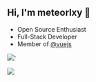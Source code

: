 ## Hi, I'm meteorlxy :wave:

- Open Source Enthusiast
- Full-Stack Developer
- Member of [@vuejs](https://github.com/vuejs)

![](https://github-readme-stats.vercel.app/api/top-langs/?username=meteorlxy&theme=dark&layout=compact)'

![](https://github-readme-stats.vercel.app/api?username=meteorlxy&theme=dark&show_icons=true)
